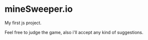 # mineSweeper.io
My first js project.


Feel free to judge the game, also i'll accept any kind of suggestions.
